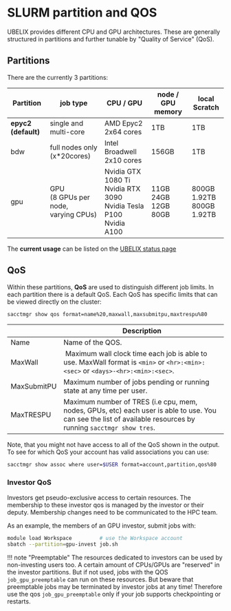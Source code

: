 # SLURM partition and QOS

UBELIX provides different CPU and GPU architectures. These are generally structured in partitions and further tunable by "Quality of Service" (QoS).

## Partitions
There are the currently 3 partitions:

| Partition | job type | CPU / GPU | node / GPU memory | local Scratch |
| --------- | -------- | ---------- | ---------------- | ------------- |
|**epyc2 (default)** | single and multi-core |AMD Epyc2 2x64 cores | 1TB | 1TB |
| bdw | full nodes only (x*20cores) | Intel Broadwell 2x10 cores | 156GB | 1TB |
| gpu | GPU <br> (8 GPUs per node, <br> varying CPUs) | Nvidia GTX 1080 Ti <br> Nvidia RTX 3090 <br> Nvidia Tesla P100 <br> Nvidia A100 | 11GB <br> 24GB <br> 12GB <br> 80GB | 800GB <br> 1.92TB <br> 800GB <br> 1.92TB |

The **current usage** can be listed on the [UBELIX status page](https://www.ubelix.hpc.unibe.ch)

## QoS
Within these partitions, **QoS** are used to distinguish different job limits.
In each partition there is a default QoS. Each QoS has specific
limits that can be viewed directly on the cluster:

```bash
sacctmgr show qos format=name%20,maxwall,maxsubmitpu,maxtrespu%80
```

|       | Description |
| ----- | ----------- |
| Name | Name of the QOS. |
| MaxWall | Maximum wall clock time each job is able to use. MaxWall format is `<min>` or `<hr>:<min>:<sec>` or `<days>-<hr>:<min>:<sec>`. |
| MaxSubmitPU | Maximum number of jobs pending or running state at any time per user.
| MaxTRESPU | Maximum number of TRES (i.e cpu, mem, nodes, GPUs, etc) each user is able to use. You can see the list of available resources by running `sacctmgr show tres`. |

Note, that you might not have access to all of the QoS shown in the output. To
see for which QoS your account has valid associations you can use:

```bash
sacctmgr show assoc where user=$USER format=account,partition,qos%80
```

### Investor QoS
Investors get pseudo-exclusive access to certain resources. The membership to these investor qos is managed by the investor or their deputy. Membership changes need to be communicated to the HPC team.

As an example, the members of an GPU investor, submit jobs with:
```Bash
module load Workspace         # use the Workspace account
sbatch --partition=gpu-invest job.sh
```

!!! note "Preemptable"
    The resources dedicated to investors can be used by non-investing users too.
    A certain amount of CPUs/GPUs are "reserved" in the investor partitions. But if not used, jobs with the QOS `job_gpu_preemptable` can run on these resources. But beware that preemptable jobs may be terminated by investor jobs at any time! Therefore use the qos `job_gpu_preemptable` only if your job supports checkpointing or restarts.
